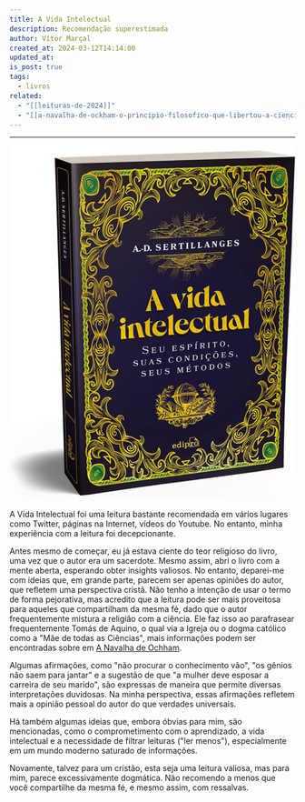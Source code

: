 ```yaml
---
title: A Vida Intelectual
description: Recomendação superestimada
author: Vítor Marçal
created_at: 2024-03-12T14:14:00
updated_at: 
is_post: true
tags:
  - livros
related:
  - "[[leituras-de-2024]]"
  - "[[a-navalha-de-ockham-o-principio-filosofico-que-libertou-a-ciencia-e-ajudou-a-explicar-o-universo]]"
---
```

----

![a-vida-intelectual](img/a-vida-intelectual.jpg)

A Vida Intelectual foi uma leitura bastante recomendada em vários lugares  como Twitter, páginas na Internet, vídeos do Youtube. No entanto, minha experiência com a leitura foi decepcionante.

Antes mesmo de começar, eu já estava ciente do teor religioso do livro, uma vez que o autor era um sacerdote. Mesmo assim, abri o livro com a mente aberta, esperando obter insights valiosos. No entanto, deparei-me com ideias que, em grande parte, parecem ser apenas opiniões do autor, que refletem uma perspectiva cristã. Não tenho a intenção de usar o termo de forma pejorativa, mas acredito que a leitura pode ser mais proveitosa para aqueles que compartilham da mesma fé, dado que o autor frequentemente mistura a religião com a ciência. Ele faz isso ao parafrasear frequentemente Tomás de Aquino, o qual via a Igreja ou o dogma católico como a "Mãe de todas as Ciências", mais informações podem ser encontradas sobre em [A Navalha de Ochham](a-navalha-de-ockham-o-principio-filosofico-que-libertou-a-ciencia-e-ajudou-a-explicar-o-universo).

Algumas afirmações, como "não procurar o conhecimento vão", "os gênios não saem para jantar" e a sugestão de que "a mulher deve esposar a carreira de seu marido", são expressas de maneira que permite diversas interpretações duvidosas. Na minha perspectiva, essas afirmações refletem mais a opinião pessoal do autor do que verdades universais.

Há também algumas ideias que, embora óbvias para mim, são mencionadas, como o comprometimento com o aprendizado, a vida intelectual e a necessidade de filtrar leituras ("ler menos"), especialmente em um mundo moderno saturado de informações.

Novamente, talvez para um cristão, esta seja uma leitura valiosa, mas para mim, parece excessivamente dogmática. Não recomendo a menos que você compartilhe da mesma fé, e mesmo assim, com ressalvas.